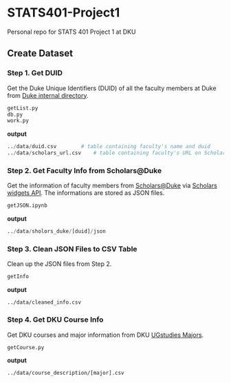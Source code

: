 # STATS401-Project1

Personal repo for STATS 401 Project 1 at DKU

## Create Dataset

### Step 1. Get DUID

Get the Duke Unique Identifiers (DUID) of all the faculty members at Duke from [Duke internal directory](https://directory.duke.edu/directory/search).

```bash
getList.py
db.py
work.py
```

**output**

```python
../data/duid.csv		# table containing faculty's name and duid
../data/scholars_url.csv	# table containing faculty's URL on Scholars@Duke
```

### Step 2. Get Faculty Info from Scholars@Duke

Get the information of faculty members from [Scholars@Duke](https://scholars.duke.edu/) via [Scholars widgets API](https://scholars.duke.edu/widgets/docs/#/). The informations are stored as JSON files.

```bash
getJSON.ipynb
```

**output**

```python
../data/sholors_duke/[duid]/json
```

### Step 3. Clean JSON Files to CSV Table

Clean up the JSON files from Step 2.

```bash
getInfo
```

**output**

```
../data/cleaned_info.csv
```

### Step 4. Get DKU Course Info

Get DKU courses and major information from DKU [UGstudies Majors](https://ugstudies.dukekunshan.edu.cn/academics/majors/).

```bash
getCourse.py
```

**output**

```
../data/course_description/[major].csv

```
